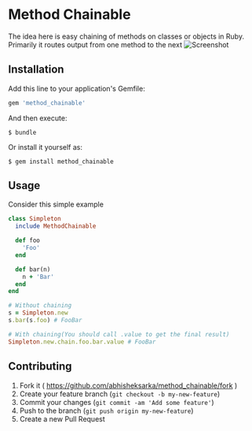 # Method Chainable

The idea here is easy chaining of methods on classes or objects in Ruby. Primarily it routes output from one method to the next
![Screenshot](https://image.ibb.co/miSA9Q/chain_link_hi.png)

## Installation

Add this line to your application's Gemfile:

```ruby
gem 'method_chainable'
```

And then execute:

    $ bundle

Or install it yourself as:

    $ gem install method_chainable

## Usage

Consider this simple example

```ruby
class Simpleton
  include MethodChainable

  def foo
    'Foo'
  end

  def bar(n)
    n + 'Bar'
  end
end

# Without chaining
s = Simpleton.new
s.bar(s.foo) # FooBar

# With chaining(You should call .value to get the final result)
Simpleton.new.chain.foo.bar.value # FooBar
```

## Contributing

1. Fork it ( https://github.com/abhisheksarka/method_chainable/fork )
2. Create your feature branch (`git checkout -b my-new-feature`)
3. Commit your changes (`git commit -am 'Add some feature'`)
4. Push to the branch (`git push origin my-new-feature`)
5. Create a new Pull Request
